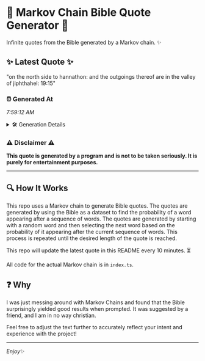 # 📖 Markov Chain Bible Quote Generator 📖

Infinite quotes from the Bible generated by a Markov chain. ✨

## ✨ Latest Quote ✨
"on the north side to hannathon: and the outgoings thereof are in the valley of jiphthahel: 19:15"

### ⏰ Generated At
*7:59:12 AM*

<details>
    <summary>🛠️ Generation Details</summary>
    <p>
        <strong>🌱 Seed:</strong> on<br>
        <strong>🔄 Iterations:</strong> 16<br>
        <strong>📜 Context History:</strong><br>[ on ]: the<br>[ on, the ]: north<br>[ on, the, north ]: side<br>[ on, the, north, side ]: to<br>[ on, the, north, side, to ]: hannathon:<br>[ on, the, north, side, to, hannathon: ]: and<br>[ the, north, side, to, hannathon:, and ]: the<br>[ north, side, to, hannathon:, and, the ]: outgoings<br>[ side, to, hannathon:, and, the, outgoings ]: thereof<br>[ to, hannathon:, and, the, outgoings, thereof ]: are<br>[ hannathon:, and, the, outgoings, thereof, are ]: in<br>[ and, the, outgoings, thereof, are, in ]: the<br>[ the, outgoings, thereof, are, in, the ]: valley<br>[ outgoings, thereof, are, in, the, valley ]: of<br>[ thereof, are, in, the, valley, of ]: jiphthahel:<br>[ are, in, the, valley, of, jiphthahel: ]: 19:15<br>
    </p>
</details>

### ⚠️ Disclaimer ⚠️
**This quote is generated by a program and is not to be taken seriously. It is purely for entertainment purposes.**

---

## 🔍 How It Works

This repo uses a Markov chain to generate Bible quotes. The quotes are generated by using the Bible as a dataset to find the probability of a word appearing after a sequence of words. The quotes are generated by starting with a random word and then selecting the next word based on the probability of it appearing after the current sequence of words. This process is repeated until the desired length of the quote is reached.

This repo will update the latest quote in this README every 10 minutes. ⏳

All code for the actual Markov chain is in `index.ts`.

## ❓ Why

I was just messing around with Markov Chains and found that the Bible surprisingly yielded good results when prompted. 
It was suggested by a friend, and I am in no way christian.

Feel free to adjust the text further to accurately reflect your intent and experience with the project!

---

*Enjoy*✨
